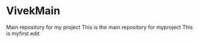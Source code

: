 # VivekMain
Main repository for my project
This is the main repository for myproject
This is myfirst edit
